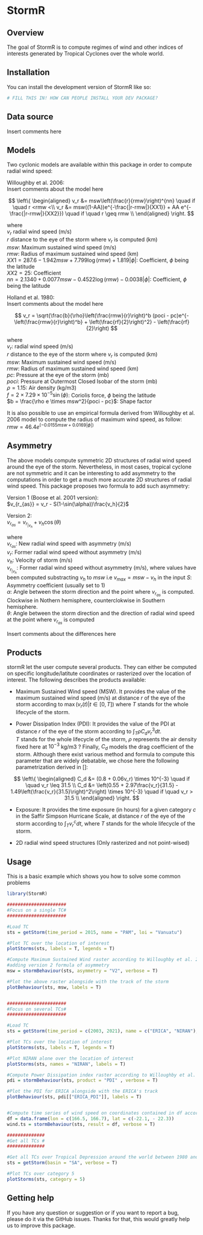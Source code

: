 
# StormR

<!-- badges: start -->
<!-- badges: end -->

## Overview

The goal of StormR is to compute regimes of wind and other indices of interests generated by 
Tropical Cyclones over the whole world.


## Installation

You can install the development version of StormR like so:

``` r
# FILL THIS IN! HOW CAN PEOPLE INSTALL YOUR DEV PACKAGE?
```



## Data source 
Insert comments here

## Models

Two cyclonic models are available within this package in order to compute radial wind speed:

Willoughby et al. 2006: <br />
Insert comments about the model here <br />

$$
\left\{
\begin{aligned}
v_r &= msw\left(\frac{r}{rmw}\right)^{nn} \quad if \quad r <rmw <\\
v_r &= msw((1-AA))e^{-\frac{|r-rmw|}{XX1}} + AA e^{-\frac{|r-rmw|}{XX2}}) \quad if \quad r \geq rmw \\
\end{aligned}
\right.
$$


where <br />
$v_r$ radial wind speed (m/s) <br />
$r$ distance to the eye of the storm where $v_r$ is computed (km) <br />
$msw$: Maximum sustained wind speed (m/s) <br />
$rmw$: Radius of maximum sustained wind speed (km) <br />
$XX1 = 287.6 - 1.942msw + 7.799\log(rmw) + 1.819|\phi|$: Coefficient, $\phi$ being the latitude <br />
$XX2 = 25$: Coefficient <br />
$nn = 2.1340 + 0.0077msw - 0.4522\log(rmw) - 0.0038|\phi|$: Coefficient, $\phi$ being the latitude <br />



Holland et al. 1980: <br />
Insert comments about the model here <br />


$$
v_r = \sqrt{\frac{b}{\rho}\left(\frac{rmw}{r}\right)^b (poci - pc)e^{-\left(\frac{rmw}{r}\right)^b} + \left(\frac{rf}{2}\right)^2} - \left(\frac{rf}{2}\right)
$$

where <br />
$v_r$: radial wind speed (m/s) <br />
$r$ distance to the eye of the storm where $v_r$ is computed (km) <br />
$msw$: Maximum sustained wind speed (m/s) <br />
$rmw$: Radius of maximum sustained wind speed (km) <br />
$pc$: Pressure at the eye of the storm (mb) <br />
$poci$: Pressure at Outermost Closed Isobar of the storm (mb) <br />
$\rho = 1.15$: Air density (kg/m3) <br />
$f = 2 \times 7.29 \times10^{-5} \sin(\phi)$: Coriolis force, $\phi$ being the latitude <br />
$b = \frac{\rho e \times msw^2}{poci - pc}$: Shape factor <br />



It is also possible to use an empirical formula derived from Willoughby et al. 2006 model
to compute the radius of maximum wind speed, as follow: <br />
$rmw = 46.4e^{(-0.0155msw + 0.0169|\phi|)}$




## Asymmetry

The above models compute symmetric 2D structures of radial wind speed around the
eye of the storm. Nevertheless, in most cases, tropical cyclone are not symmetric
and it can be interesting to add asymmetry to the computations in order to get a
much more accurate 2D structures of radial wind speed. This package proposes two formula
to add such asymmetry: <br />

Version 1 (Boose et al. 2001 version): <br />
$v_{r_{as}} = v_r - S(1-\sin(\alpha))\frac{v_h}{2}$

Version 2: <br />
$v_{r_{as}} = v_{r_{|v_h}} + v_h\cos(\theta)$

where <br />
$v_{r_{as}}$: New radial wind speed with asymmetry (m/s) <br />
$v_r$: Former radial wind speed without asymmetry (m/s) <br />
$v_h$: Velocity of storm (m/s) <br />
$v_{r_{|v_h}}$: Former radial wind speed without asymmetry (m/s), where values
have been computed substracting $v_h$ to $msw$ i.e $v_{max} = msw-v_h$ in the input
$S$: Asymmetry coefficient (usually set to 1) <br />
$\alpha$: Angle between the storm direction and the point where $v_{r_{as}}$ is computed.
Clockwise in Nothern hemisphere, counterclokwise in Southern hemisphere. <br />
$\theta$: Angle between the storm direction and the direction of radial wind speed at the point where $v_{r_{as}}$ is computed <br />


Insert comments about the differences here <br />


## Products
stormR let the user compute several products. They can either be computed on 
specific longitude/latitute coordinates or rasterized over the location of interest.
The following describes the products available: <br />


* Maximum Sustained Wind speed (MSW). It provides the value of the maximum sustained wind speed (m/s)
 at distance $r$ of the eye of the storm according to $\max(v_r(t) | t \in [0,T])$ where $T$ stands
 for the whole lifecycle of the storm. <br />

* Power Dissipation Index (PDI): It provides the value of the PDI at distance $r$ of the eye of the     storm according to $\int_T\rho C_d v_r^3 dt$. <br />
  $T$ stands for the whole lifecycle of the storm, $\rho$ represents the air density fixed here at      $10^{-3}$ kg/m3 ? Finally, $C_d$ models the drag coefficient of the storm. Although there exist       various method and formula to compute this parameter that are widely debatable, we chose here the     following parametrization derived in []: 
  
$$
\left\{
\begin{aligned}
C_d &= (0.8 + 0.06v_r) \times 10^{-3} \quad if \quad v_r \leq 31.5 \\
C_d &= \left(0.55 + 2.97\frac{v_r}{31.5} - 1.49\left(\frac{v_r}{31.5}\right)^2\right) \times 10^{-3} \quad if \quad v_r > 31.5 \\
\end{aligned}
\right.
$$

* Exposure: It provides the time exposure (in hours) for a given category $c$ in the Saffir Simpson     Hurricane Scale, at distance $r$ of the eye of the storm according to  $\int_T v_r^c dt$, where $T$   stands for the whole lifecycle of the storm. <br />

* 2D radial wind speed structures (Only rasterized and not point-wised)

## Usage

This is a basic example which shows you how to solve some common problems

``` r
library(StormR)

######################
#Focus on a single TC#
######################

#Load TC
sts = getStorm(time_period = 2015, name = "PAM", loi = "Vanuatu")

#Plot TC over the location of interest
plotStorms(sts, labels = T, legends = T)

#Compute Maximum Sustained Wind raster according to Willoughby et al. 2006 analytic model
#adding version 2 formula of asymmetry 
msw = stormBehaviour(sts, asymmetry = "V2", verbose = T)

#Plot the above raster alongside with the track of the storm
plotBehaviour(sts, msw, labels = T)


######################
#Focus on several TCs#
######################

#Load TC
sts = getStorm(time_period = c(2003, 2021), name = c("ERICA", "NIRAN"), loi = "New Caledonia")

#Plot TCs over the location of interest
plotStorms(sts, labels = T, legends = T)

#Plot NIRAN alone over the location of interest
plotStorms(sts, names = "NIRAN", labels = T)

#Compute Power Dissipation index raster according to Willoughby et al. 2006 analytic model
pdi = stormBehaviour(sts, product = "PDI" , verbose = T)

#Plot the PDI for ERICA alongside with the ERICA's track 
plotBehaviour(sts, pdi[["ERICA_PDI"]], labels = T)


#Compute time series of wind speed on coordinates contained in df according Willoughby et al. 2006 #analytic model, adding version 2 formula of asymmetry 
df = data.frame(lon = c(166.5, 166.7), lat = c(-22.1, - 22.3))
wind.ts = stormBehaviour(sts, result = df, verbose = T)

##############
#Get all TCs #
##############

#Get all TCs over Tropical Depression around the world between 1980 and 2021
sts = getStorm(basin = "SA", verbose = T)

#Plot TCs over category 5
plotStorms(sts, category = 5)


```

## Getting help

If you have any question or suggestion or if you want to report a bug, please do it via the GitHub issues.
Thanks for that, this would greatly help us to improve this package.


